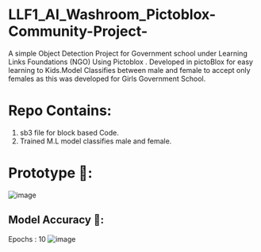 # LLF1_AI_Washroom_Pictoblox-Community-Project-
A simple Object Detection Project for Government school under Learning Links Foundations (NGO) Using Pictoblox . Developed in pictoBlox for easy learning to Kids.Model Classifies between male and female to accept only females as this was developed for Girls Government School.

# Repo Contains:
1. sb3 file for block based Code.
2. Trained M.L model classifies male and female.

# Prototype 🚪:
![image](https://github.com/user-attachments/assets/c1a69b22-4b8e-44f0-b04f-2f7ffcd61a0d)


## Model Accuracy 🔵:
Epochs : 10
![image](https://github.com/user-attachments/assets/e6848354-d815-484e-8eed-f42a6ae8b43f)
